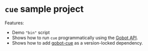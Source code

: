 # `cue` sample project

Features:

- Demo `"bin"` script
- Shows how to run `cue` programmatically using the [Gobot API](https://github.com/benallfree/gobot/tree/v1.0.0-alpha.28/docs/readme.md).
- Shows how to add [gobot-cue](https://www.npmjs.com/package/gobot-cue) as a version-locked dependency.
